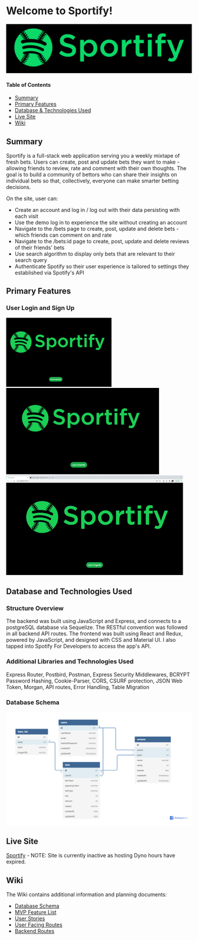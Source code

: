# Welcome to Sportify!

![Logo](https://github.com/MattMores/Sportify/blob/main/sportifyLogo.png)

#### Table of Contents

* [Summary](#summary)
* [Primary Features](#primary-features)
* [Database & Technologies Used](#database-and-technologies-used)
* [Live Site](#live-site)
* [Wiki](#wiki)

## Summary
Sportify is a full-stack web application serving you a weekly mixtape of fresh bets. Users can create, post and update bets they want to make - allowing friends to review, rate and comment with their own thoughts. The goal is to build a community of bettors who can share their insights on individual bets so that, collectively, everyone can make smarter betting decisions. 

On the site, user can:

* Create an account and log in / log out with their data persisting with each visit
* Use the demo log in to experience the site without creating an account
* Navigate to the /bets page to create, post, update and delete bets - which friends can comment on and rate
* Navigate to the /bets:id page to create, post, update and delete reviews of their friends' bets
* Use search algorithm to display only bets that are relevant to their search query
* Authenticate Spotify so their user experience is tailored to settings they established via Spotify's API

## Primary Features

### User Login and Sign Up

![Login](https://github.com/MattMores/Sportify/blob/main/SportifyLogin.gif)
![LoginAgain](https://github.com/MattMores/Sportify/blob/main/SportifyLoginn.gif)
![LoginAgain](https://github.com/MattMores/Sportify/blob/main/fullscreenLogin.gif)

## Database and Technologies Used

### Structure Overview

The backend was built using JavaScript and Express, and connects to a postgreSQL database via Sequelize. The RESTful convention was followed in all backend API routes. The frontend was built using React and Redux, powered by JavaScript, and designed with CSS and Material UI. I also tapped into Spotify For Developers to access the app's API. 

### Additional Libraries and Technologies Used

Express Router, Postbird, Postman, Express Security Middlewares, BCRYPT Password Hashing, Cookie-Parser, CORS, CSURF protection, JSON Web Token, Morgan, API routes, Error Handling, Table Migration

### Database Schema

![Schema](https://github.com/MattMores/Sportify/blob/main/dbSchema.png)

## Live Site

[Sportify](https://sportify-capstone.herokuapp.com/) - NOTE: Site is currently inactive as hosting Dyno hours have expired.

## Wiki
The Wiki contains additional information and planning documents:

* [Database Schema](https://github.com/MattMores/Sportify/wiki/database-schema)
* [MVP Feature List](https://github.com/MattMores/Sportify/wiki/mvp-feature-list)
* [User Stories](https://github.com/MattMores/Sportify/wiki/user-stories)
* [User Facing Routes](https://github.com/MattMores/Sportify/wiki/user-facing-routes)
* [Backend Routes](https://github.com/MattMores/Sportify/wiki/backend-routes)


